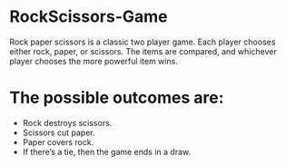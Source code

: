 # RockScissors-Game
Rock paper scissors is a classic two player game. Each player chooses either rock, paper, or scissors. The items are compared, and whichever player chooses the more powerful item wins.

# The possible outcomes are:

+ Rock destroys scissors.
+ Scissors cut paper.
+ Paper covers rock.
+ If there’s a tie, then the game ends in a draw.
